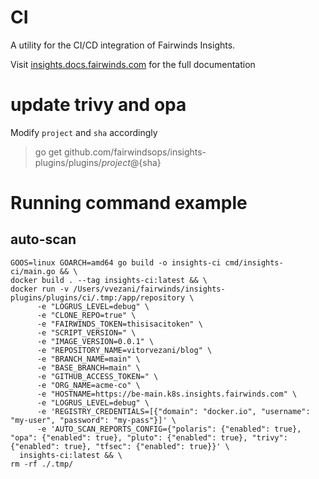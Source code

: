 # CI

A utility for the CI/CD integration of Fairwinds Insights.

Visit
[insights.docs.fairwinds.com](https://insights.docs.fairwinds.com/features/continuous-integration/)
for the full documentation


# update trivy and opa

Modify `project` and `sha` accordingly
> go get github.com/fairwindsops/insights-plugins/plugins/${project}@${sha}

# Running command example

## auto-scan
```
GOOS=linux GOARCH=amd64 go build -o insights-ci cmd/insights-ci/main.go && \
docker build . --tag insights-ci:latest && \
docker run -v /Users/vvezani/fairwinds/insights-plugins/plugins/ci/.tmp:/app/repository \
      -e "LOGRUS_LEVEL=debug" \
      -e "CLONE_REPO=true" \
      -e "FAIRWINDS_TOKEN=thisisacitoken" \
      -e "SCRIPT_VERSION=" \
      -e "IMAGE_VERSION=0.0.1" \
      -e "REPOSITORY_NAME=vitorvezani/blog" \
      -e "BRANCH_NAME=main" \
      -e "BASE_BRANCH=main" \
      -e "GITHUB_ACCESS_TOKEN=" \
      -e "ORG_NAME=acme-co" \
      -e "HOSTNAME=https://be-main.k8s.insights.fairwinds.com" \
      -e "LOGRUS_LEVEL=debug" \
      -e 'REGISTRY_CREDENTIALS=[{"domain": "docker.io", "username": "my-user", "password": "my-pass"}]' \
      -e 'AUTO_SCAN_REPORTS_CONFIG={"polaris": {"enabled": true}, "opa": {"enabled": true}, "pluto": {"enabled": true}, "trivy": {"enabled": true}, "tfsec": {"enabled": true}}' \
  insights-ci:latest && \ 
rm -rf ./.tmp/
```